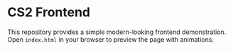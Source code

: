 # CS2 Frontend

This repository provides a simple modern-looking frontend demonstration.
Open `index.html` in your browser to preview the page with animations.
